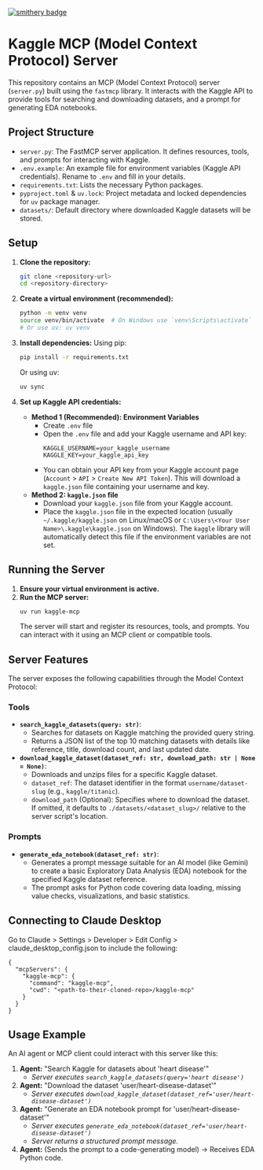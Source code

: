 [![smithery badge](https://smithery.ai/badge/@arrismo/kaggle-mcp)](https://smithery.ai/server/@arrismo/kaggle-mcp)

# Kaggle MCP (Model Context Protocol) Server
This repository contains an MCP (Model Context Protocol) server (`server.py`) built using the `fastmcp` library. It interacts with the Kaggle API to provide tools for searching and downloading datasets, and a prompt for generating EDA notebooks.

## Project Structure

-   `server.py`: The FastMCP server application. It defines resources, tools, and prompts for interacting with Kaggle.
-   `.env.example`: An example file for environment variables (Kaggle API credentials). Rename to `.env` and fill in your details.
-   `requirements.txt`: Lists the necessary Python packages.
-   `pyproject.toml` & `uv.lock`: Project metadata and locked dependencies for `uv` package manager.
-   `datasets/`: Default directory where downloaded Kaggle datasets will be stored.

## Setup

1.  **Clone the repository:**
    ```bash
    git clone <repository-url>
    cd <repository-directory>
    ```

2.  **Create a virtual environment (recommended):**
    ```bash
    python -m venv venv
    source venv/bin/activate  # On Windows use `venv\Scripts\activate`
    # Or use uv: uv venv
    ```

3.  **Install dependencies:**
    Using pip:
    ```bash
    pip install -r requirements.txt
    ```
    Or using uv:
    ```bash
    uv sync
    ```

4.  **Set up Kaggle API credentials:**
    -   **Method 1 (Recommended): Environment Variables**
        -   Create `.env` file
        -   Open the `.env` file and add your Kaggle username and API key:
            ```dotenv
            KAGGLE_USERNAME=your_kaggle_username
            KAGGLE_KEY=your_kaggle_api_key
            ```
        -   You can obtain your API key from your Kaggle account page (`Account` > `API` > `Create New API Token`). This will download a `kaggle.json` file containing your username and key.
    -   **Method 2: `kaggle.json` file**
        -   Download your `kaggle.json` file from your Kaggle account.
        -   Place the `kaggle.json` file in the expected location (usually `~/.kaggle/kaggle.json` on Linux/macOS or `C:\Users\<Your User Name>\.kaggle\kaggle.json` on Windows). The `kaggle` library will automatically detect this file if the environment variables are not set.

## Running the Server

1.  **Ensure your virtual environment is active.**
2.  **Run the MCP server:**
    ```bash
    uv run kaggle-mcp
    ```
    The server will start and register its resources, tools, and prompts. You can interact with it using an MCP client or compatible tools.

## Server Features

The server exposes the following capabilities through the Model Context Protocol:
### Tools

*   **`search_kaggle_datasets(query: str)`**:
    *   Searches for datasets on Kaggle matching the provided query string.
    *   Returns a JSON list of the top 10 matching datasets with details like reference, title, download count, and last updated date.
*   **`download_kaggle_dataset(dataset_ref: str, download_path: str | None = None)`**:
    *   Downloads and unzips files for a specific Kaggle dataset.
    *   `dataset_ref`: The dataset identifier in the format `username/dataset-slug` (e.g., `kaggle/titanic`).
    *   `download_path` (Optional): Specifies where to download the dataset. If omitted, it defaults to `./datasets/<dataset_slug>/` relative to the server script's location.

### Prompts

*   **`generate_eda_notebook(dataset_ref: str)`**:
    *   Generates a prompt message suitable for an AI model (like Gemini) to create a basic Exploratory Data Analysis (EDA) notebook for the specified Kaggle dataset reference.
    *   The prompt asks for Python code covering data loading, missing value checks, visualizations, and basic statistics.

## Connecting to Claude Desktop 
Go to Claude > Settings > Developer > Edit Config > claude_desktop_config.json to include the following:

```
{
  "mcpServers": {
    "kaggle-mcp": {
      "command": "kaggle-mcp",
      "cwd": "<path-to-their-cloned-repo>/kaggle-mcp"
    }
  }
}
```

## Usage Example

An AI agent or MCP client could interact with this server like this:

1.  **Agent:** "Search Kaggle for datasets about 'heart disease'"
    *   *Server executes `search_kaggle_datasets(query='heart disease')`*
2.  **Agent:** "Download the dataset 'user/heart-disease-dataset'"
    *   *Server executes `download_kaggle_dataset(dataset_ref='user/heart-disease-dataset')`*
3.  **Agent:** "Generate an EDA notebook prompt for 'user/heart-disease-dataset'"
    *   *Server executes `generate_eda_notebook(dataset_ref='user/heart-disease-dataset')`*
    *   *Server returns a structured prompt message.*
4.  **Agent:** (Sends the prompt to a code-generating model) -> Receives EDA Python code.
